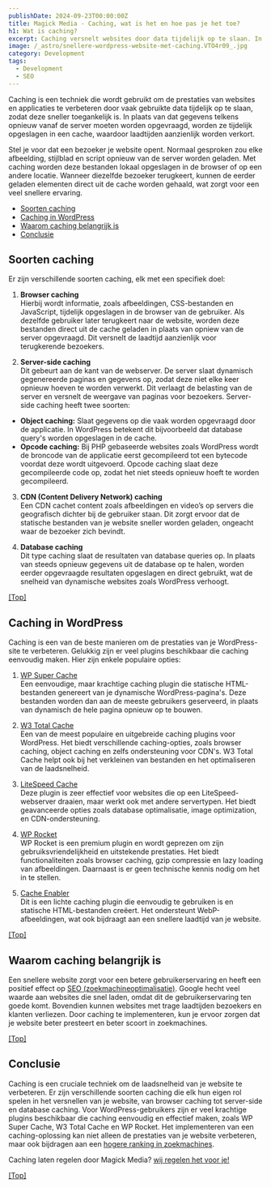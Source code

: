 ```yaml
---
publishDate: 2024-09-23T00:00:00Z
title: Magick Media - Caching, wat is het en hoe pas je het toe?
h1: Wat is caching?
excerpt: Caching versnelt websites door data tijdelijk op te slaan. In dit artikel leggen we dit verder uit.
image: /_astro/snellere-wordpress-website-met-caching.VTO4r09_.jpg
category: Development
tags:
  - Development
  - SEO
---
```

Caching is een techniek die wordt gebruikt om de prestaties van websites en applicaties te verbeteren door vaak gebruikte data tijdelijk op te slaan, zodat deze sneller toegankelijk is. In plaats van dat gegevens telkens opnieuw vanaf de server moeten worden opgevraagd, worden ze tijdelijk opgeslagen in een cache, waardoor laadtijden aanzienlijk worden verkort.

Stel je voor dat een bezoeker je website opent. Normaal gesproken zou elke afbeelding, stijlblad en script opnieuw van de server worden geladen. Met caching worden deze bestanden lokaal opgeslagen in de browser of op een andere locatie. Wanneer diezelfde bezoeker terugkeert, kunnen de eerder geladen elementen direct uit de cache worden gehaald, wat zorgt voor een veel snellere ervaring.

- [Soorten caching](#soorten-caching)
- [Caching in WordPress](#caching-in-wordpress)
- [Waarom caching belangrijk is](#waarom-caching-belangrijk-is)
- [Conclusie](#conclusie)

## Soorten caching
Er zijn verschillende soorten caching, elk met een specifiek doel:

1. <b>Browser caching</b><br>
Hierbij wordt informatie, zoals afbeeldingen, CSS-bestanden en JavaScript, tijdelijk opgeslagen in de browser van de gebruiker. Als dezelfde gebruiker later terugkeert naar de website, worden deze bestanden direct uit de cache geladen in plaats van opniew van de server opgevraagd. Dit versnelt de laadtijd aanzienlijk voor terugkerende bezoekers.

2. <b>Server-side caching</b><br>
Dit gebeurt aan de kant van de webserver. De server slaat dynamisch gegenereerde paginas en gegevens op, zodat deze niet elke keer opnieuw hoeven te worden verwerkt. Dit verlaagt de belasting van de server en versnelt de weergave van paginas voor bezoekers.
Server-side caching heeft twee soorten:
<ul>
  <li><b>Object caching:</b> Slaat gegevens op die vaak worden opgevraagd door de applicatie. In WordPress betekent dit bijvoorbeeld dat database query's worden opgeslagen in de cache.</li>
  <li><b>Opcode caching:</b> Bij PHP gebaseerde websites zoals WordPress wordt de broncode van de applicatie eerst gecompileerd tot een bytecode voordat deze wordt uitgevoerd. Opcode caching slaat deze gecompileerde code op, zodat het niet steeds opnieuw hoeft te worden gecompileerd.</li>
</ul>

3. <b>CDN (Content Delivery Network) caching</b><br>
Een CDN cachet content zoals afbeeldingen en video’s op servers die geografisch dichter bij de gebruiker staan. Dit zorgt ervoor dat de statische bestanden van je website sneller worden geladen, ongeacht waar de bezoeker zich bevindt.

4. <b>Database caching</b><br>
Dit type caching slaat de resultaten van database queries op. In plaats van steeds opnieuw gegevens uit de database op te halen, worden eerder opgevraagde resultaten opgeslagen en direct gebruikt, wat de snelheid van dynamische websites zoals WordPress verhoogt.

[[Top]](#top)

## Caching in WordPress
Caching is een van de beste manieren om de prestaties van je WordPress-site te verbeteren. Gelukkig zijn er veel plugins beschikbaar die caching eenvoudig maken. Hier zijn enkele populaire opties:

1. <a href="https://nl.wordpress.org/plugins/wp-super-cache/" target="_blank" rel="noopener">WP Super Cache</a><br>
Een eenvoudige, maar krachtige caching plugin die statische HTML-bestanden genereert van je dynamische WordPress-pagina's. Deze bestanden worden dan aan de meeste gebruikers geserveerd, in plaats van dynamisch de hele pagina opnieuw op te bouwen.

2. <a href="https://www.boldgrid.com/w3-total-cache/" target="_blank" rel="noopener">W3 Total Cache</a><br>
Een van de meest populaire en uitgebreide caching plugins voor WordPress. Het biedt verschillende caching-opties, zoals browser caching, object caching en zelfs ondersteuning voor CDN's. W3 Total Cache helpt ook bij het verkleinen van bestanden en het optimaliseren van de laadsnelheid.

3. <a href="https://www.litespeedtech.com/products/cache-plugins/wordpress-acceleration" target="_blank" rel="noopener">LiteSpeed Cache</a><br>
Deze plugin is zeer effectief voor websites die op een LiteSpeed-webserver draaien, maar werkt ook met andere servertypen. Het biedt geavanceerde opties zoals database optimalisatie, image optimization, en CDN-ondersteuning.

4. <a href="https://wp-rocket.me/" target="_blank" rel="noopener">WP Rocket</a><br>
WP Rocket is een premium plugin en wordt geprezen om zijn gebruiksvriendelijkheid en uitstekende prestaties. Het biedt functionaliteiten zoals browser caching, gzip compressie en lazy loading van afbeeldingen. Daarnaast is er geen technische kennis nodig om het in te stellen.

4. <a href="https://nl.wordpress.org/plugins/cache-enabler/" target="_blank" rel="noopener">Cache Enabler</a><br>
Dit is een lichte caching plugin die eenvoudig te gebruiken is en statische HTML-bestanden creëert. Het ondersteunt WebP-afbeeldingen, wat ook bijdraagt aan een snellere laadtijd van je website.

[[Top]](#top)

## Waarom caching belangrijk is
Een snellere website zorgt voor een betere gebruikerservaring en heeft een positief effect op <a href="/zoekmachine-optimalisatie-seo/">SEO (zoekmachineoptimalisatie)</a>. Google hecht veel waarde aan websites die snel laden, omdat dit de gebruikerservaring ten goede komt. Bovendien kunnen websites met trage laadtijden bezoekers en klanten verliezen. Door caching te implementeren, kun je ervoor zorgen dat je website beter presteert en beter scoort in zoekmachines.

[[Top]](#top)


## Conclusie
Caching is een cruciale techniek om de laadsnelheid van je website te verbeteren. Er zijn verschillende soorten caching die elk hun eigen rol spelen in het versnellen van je website, van browser caching tot server-side en database caching. Voor WordPress-gebruikers zijn er veel krachtige plugins beschikbaar die caching eenvoudig en effectief maken, zoals WP Super Cache, W3 Total Cache en WP Rocket. Het implementeren van een caching-oplossing kan niet alleen de prestaties van je website verbeteren, maar ook bijdragen aan een <a href="/gratis-seo-handleiding-voor-beginners/">hogere ranking in zoekmachines</a>.

Caching laten regelen door Magick Media? <a href="/contact/">wij regelen het voor je!</a>

[[Top]](#top)